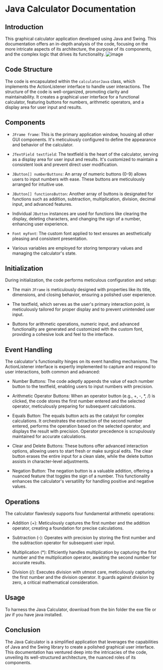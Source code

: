 # Java Calculator Documentation

## Introduction

This graphical calculator application developed using Java and Swing. This documentation offers an in-depth analysis of the code, focusing on the more intricate aspects of its architecture, the purpose of its components, and the complex logic that drives its functionality.
![image](https://github.com/mykhaylo-zhovkevych/Calculator/assets/148889468/c27e6f7b-e393-486a-833c-6476fef57dd4)

## Code Structure

The code is encapsulated within the `calculatorJava` class, which implements the ActionListener interface to handle user interactions. The structure of the code is well-organized, promoting clarity and maintainability. It creates a graphical user interface for a functional calculator, featuring buttons for numbers, arithmetic operators, and a display area for user input and results.

## Components

- `JFrame frame`: This is the primary application window, housing all other GUI components. It's meticulously configured to define the appearance and behavior of the calculator.

- `JTextField textfield`: The textfield is the heart of the calculator, serving as a display area for user input and results. It's customized to maintain a consistent look and prevent direct user modification.

- `JButton[] numberButtons`: An array of numeric buttons (0-9) allows users to input numbers with ease. These buttons are meticulously arranged for intuitive use.

- `JButton[] functionsButton`: Another array of buttons is designated for functions such as addition, subtraction, multiplication, division, decimal input, and advanced features.

- Individual `JButton` instances are used for functions like clearing the display, deleting characters, and changing the sign of a number, enhancing user experience.

- `Font myFont`: The custom font applied to text ensures an aesthetically pleasing and consistent presentation.

- Various variables are employed for storing temporary values and managing the calculator's state.

## Initialization

During initialization, the code performs meticulous configuration and setup:

- The main `JFrame` is meticulously designed with properties like its title, dimensions, and closing behavior, ensuring a polished user experience.

- The textfield, which serves as the user's primary interaction point, is meticulously tailored for proper display and to prevent unintended user input.

- Buttons for arithmetic operations, numeric input, and advanced functionality are generated and customized with the custom font, providing a cohesive look and feel to the interface.

## Event Handling

The calculator's functionality hinges on its event handling mechanisms. The ActionListener interface is expertly implemented to capture and respond to user interactions, both common and advanced:

- Number Buttons: The code adeptly appends the value of each number button to the textfield, enabling users to input numbers with precision.

- Arithmetic Operator Buttons: When an operator button (e.g., +, -, *, /) is clicked, the code stores the first number entered and the selected operator, meticulously preparing for subsequent calculations.

- Equals Button: The equals button acts as the catalyst for complex calculations. It orchestrates the extraction of the second number entered, performs the operation based on the selected operator, and displays the result with precision. Operator precedence is scrupulously maintained for accurate calculations.

- Clear and Delete Buttons: These buttons offer advanced interaction options, allowing users to start fresh or make surgical edits. The clear button erases the entire input for a clean slate, while the delete button assists in character-level adjustments.

- Negation Button: The negation button is a valuable addition, offering a nuanced feature that toggles the sign of a number. This functionality enhances the calculator's versatility for handling positive and negative values.

## Operations

The calculator flawlessly supports four fundamental arithmetic operations:

- Addition (+): Meticulously captures the first number and the addition operator, creating a foundation for precise calculations.

- Subtraction (-): Operates with precision by storing the first number and the subtraction operator for subsequent user input.

- Multiplication (*): Efficiently handles multiplication by capturing the first number and the multiplication operator, awaiting the second number for accurate results.

- Division (/): Executes division with utmost care, meticulously capturing the first number and the division operator. It guards against division by zero, a critical mathematical consideration.

## Usage

To harness the Java Calculator, download from the bin folder the exe file or jav if you have java installed.

## Conclusion

The Java Calculator is a simplified application that leverages the capabilities of Java and the Swing library to create a polished graphical user interface. This documentation has ventured deep into the intricacies of the code, unveiling its well-structured architecture, the nuanced roles of its components.
